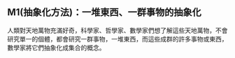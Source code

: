 ## M1\(抽象化方法\)：一堆東西、一群事物的抽象化

人類對天地萬物充滿好奇，科學家、哲學家、數學家們想了解這些天地萬物，不會研究單一的個體，都會研究一群事物，一堆東西，而這些成群的許多事物或東西，數學家將它們抽象化成集合的概念。





